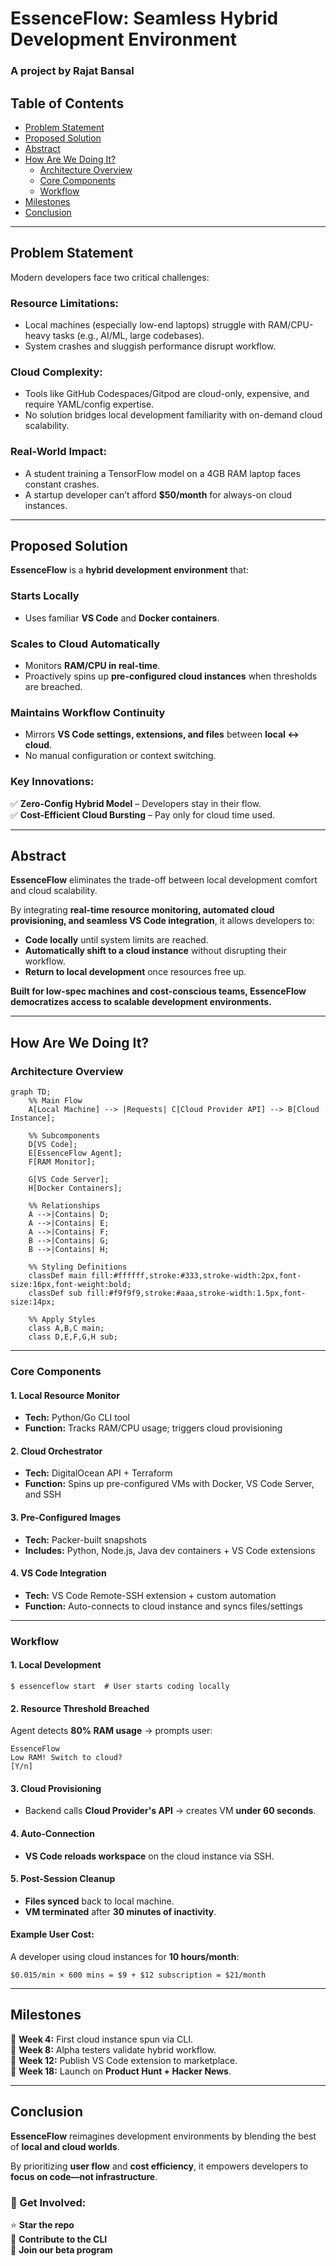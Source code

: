 # EssenceFlow: Seamless Hybrid Development Environment  
### A project by Rajat Bansal  

## Table of Contents  
- [Problem Statement](#problem-statement)  
- [Proposed Solution](#proposed-solution)  
- [Abstract](#abstract)  
- [How Are We Doing It?](#how-are-we-doing-it)  
  - [Architecture Overview](#architecture-overview)  
  - [Core Components](#core-components)  
  - [Workflow](#workflow)  
- [Milestones](#milestones)  
- [Conclusion](#conclusion)  

---

## Problem Statement  
Modern developers face two critical challenges:  

### **Resource Limitations:**  
- Local machines (especially low-end laptops) struggle with RAM/CPU-heavy tasks (e.g., AI/ML, large codebases).  
- System crashes and sluggish performance disrupt workflow.  

### **Cloud Complexity:**  
- Tools like GitHub Codespaces/Gitpod are cloud-only, expensive, and require YAML/config expertise.  
- No solution bridges local development familiarity with on-demand cloud scalability.  

### **Real-World Impact:**  
- A student training a TensorFlow model on a 4GB RAM laptop faces constant crashes.  
- A startup developer can’t afford **$50/month** for always-on cloud instances.  

---

## Proposed Solution  
**EssenceFlow** is a **hybrid development environment** that:  

### **Starts Locally**  
- Uses familiar **VS Code** and **Docker containers**.  

### **Scales to Cloud Automatically**  
- Monitors **RAM/CPU in real-time**.  
- Proactively spins up **pre-configured cloud instances** when thresholds are breached.  

### **Maintains Workflow Continuity**  
- Mirrors **VS Code settings, extensions, and files** between **local ↔ cloud**.  
- No manual configuration or context switching.  

### **Key Innovations:**  
✅ **Zero-Config Hybrid Model** – Developers stay in their flow.  
✅ **Cost-Efficient Cloud Bursting** – Pay only for cloud time used.  

---

## Abstract  
**EssenceFlow** eliminates the trade-off between local development comfort and cloud scalability.  

By integrating **real-time resource monitoring, automated cloud provisioning, and seamless VS Code integration**, it allows developers to:  

- **Code locally** until system limits are reached.  
- **Automatically shift to a cloud instance** without disrupting their workflow.  
- **Return to local development** once resources free up.  

**Built for low-spec machines and cost-conscious teams, EssenceFlow democratizes access to scalable development environments.**  

---

## How Are We Doing It?  

### **Architecture Overview**  

```mermaid
graph TD;
    %% Main Flow
    A[Local Machine] --> |Requests| C[Cloud Provider API] --> B[Cloud Instance];  

    %% Subcomponents
    D[VS Code];
    E[EssenceFlow Agent];
    F[RAM Monitor];

    G[VS Code Server];
    H[Docker Containers];

    %% Relationships
    A -->|Contains| D;
    A -->|Contains| E;
    A -->|Contains| F;
    B -->|Contains| G;
    B -->|Contains| H;

    %% Styling Definitions
    classDef main fill:#ffffff,stroke:#333,stroke-width:2px,font-size:16px,font-weight:bold;
    classDef sub fill:#f9f9f9,stroke:#aaa,stroke-width:1.5px,font-size:14px;
    
    %% Apply Styles
    class A,B,C main;
    class D,E,F,G,H sub;
```


---

### **Core Components**  

#### **1. Local Resource Monitor**  
- **Tech:** Python/Go CLI tool  
- **Function:** Tracks RAM/CPU usage; triggers cloud provisioning  

#### **2. Cloud Orchestrator**  
- **Tech:** DigitalOcean API + Terraform  
- **Function:** Spins up pre-configured VMs with Docker, VS Code Server, and SSH  

#### **3. Pre-Configured Images**  
- **Tech:** Packer-built snapshots  
- **Includes:** Python, Node.js, Java dev containers + VS Code extensions  

#### **4. VS Code Integration**  
- **Tech:** VS Code Remote-SSH extension + custom automation  
- **Function:** Auto-connects to cloud instance and syncs files/settings  

---

### **Workflow**  

#### **1. Local Development**  
```
$ essenceflow start  # User starts coding locally
```

#### **2. Resource Threshold Breached**  
Agent detects **80% RAM usage** → prompts user:  
```
EssenceFlow  
Low RAM! Switch to cloud?  
[Y/n]
```

#### **3. Cloud Provisioning**  
- Backend calls **Cloud Provider's API** → creates VM **under 60 seconds**.  

#### **4. Auto-Connection**  
- **VS Code reloads workspace** on the cloud instance via SSH.  

#### **5. Post-Session Cleanup**  
- **Files synced** back to local machine.  
- **VM terminated** after **30 minutes of inactivity**.  

#### **Example User Cost:**  
A developer using cloud instances for **10 hours/month**:  
```
$0.015/min × 600 mins = $9 + $12 subscription = $21/month
```

---

## Milestones  
📌 **Week 4:** First cloud instance spun via CLI.  
📌 **Week 8:** Alpha testers validate hybrid workflow.  
📌 **Week 12:** Publish VS Code extension to marketplace.  
📌 **Week 18:** Launch on **Product Hunt + Hacker News**.  

---

## Conclusion  
**EssenceFlow** reimagines development environments by blending the best of **local and cloud worlds**.  

By prioritizing **user flow** and **cost efficiency**, it empowers developers to **focus on code—not infrastructure**.  

### 🚀 Get Involved:  
⭐ **Star the repo**  
🔧 **Contribute to the CLI**  
🚀 **Join our beta program**  
